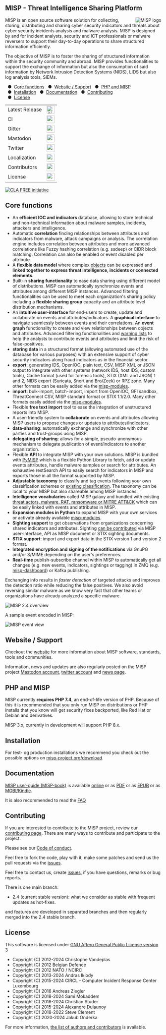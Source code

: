 MISP - Threat Intelligence Sharing Platform
-------------------------------------------
<img align="right" alt="MISP logo" src="./INSTALL/logos/misp-logo.png"/> 

MISP is an open source software solution for collecting, storing, distributing and sharing cyber security indicators and threats about cyber security incidents analysis and malware analysis. MISP is designed by and for incident analysts, security and ICT professionals or malware reversers to support their day-to-day operations to share structured information efficiently.

The objective of MISP is to foster the sharing of structured information within the security community and abroad. MISP provides functionalities to support the exchange of information but also the consumption of said information by Network Intrusion Detection Systems (NIDS), LIDS but also log analysis tools, SIEMs.

  &nbsp;&nbsp;&#x25CF;&nbsp;&nbsp;<a href="#core-functions">Core functions</a>
  &nbsp;&nbsp;&#x25CF;&nbsp;&nbsp;<a href="#website--support">Website / Support</a>
  &nbsp;&nbsp;&#x25CF;&nbsp;&nbsp;<a href="#php-and-misp">PHP and MISP</a><br>
  &nbsp;&nbsp;&#x25CF;&nbsp;&nbsp;<a href="#installation">Installation</a>
  &nbsp;&nbsp;&#x25CF;&nbsp;&nbsp;<a href="#documentation">Documentation</a>
  &nbsp;&nbsp;&#x25CF;&nbsp;&nbsp;<a href="#contributing">Contributing</a><br>
  &nbsp;&nbsp;&#x25CF;&nbsp;&nbsp;<a href="#license">License</a>

<table>
<tr>
  <td>Latest Release</td>
  <td><a href="https://badge.fury.io/gh/MISP%2FMISP"><img src="https://badge.fury.io/gh/MISP%2FMISP.svg" alt="GitHub version" height="25"></a></td>
</tr><tr>
  <td>CI</td>
  <td><a href="https://github.com/MISP/MISP/actions?query=workflow%3Amisp"><img src="https://img.shields.io/github/actions/workflow/status/MISP/MISP/main.yml?label=test" height="25" /></a></td>
</tr>
<tr>
  <td>Gitter</td>
  <td><a href="https://gitter.im/MISP/MISP?utm_source=badge&utm_medium=badge&utm_campaign=pr-badge&utm_content=badge"><img src="https://badges.gitter.im/MISP/MISP.svg" height="25" /></a></td>
</tr>
<tr>
  <td>Mastodon</td>
  <td><a href="https://misp-community.org/@misp"><img src="https://img.shields.io/badge/follow-@misp-purple" height="25" /></a></td>
</tr><tr>
<tr>
  <td>Twitter</td>
  <td><a href="https://twitter.com/MISPProject"><img src="https://img.shields.io/badge/follow-@MISPProject-blue" height="25" /></a></td>
</tr><tr>
  <td>Localization</td>
  <td><a href="https://crowdin.com/project/misp"><img src="https://badges.crowdin.net/misp/localized.svg" height="25" /></a></td>
</tr>
<tr>
   <td>Contributors</td>
  <td><img src="https://img.shields.io/github/contributors/MISP/MISP.svg" height="25" /></td>
  </tr><tr>
     <td>License</td>
  <td><img src="https://img.shields.io/github/license/MISP/MISP.svg" height="25" /></td>
</tr>
</table>

[![CLA FREE initiative](https://raw.githubusercontent.com/ossbase-org/ossbase.org/main/logos/cla-free-small.png)](https://ossbase.org/initiatives/cla-free/)

Core functions
------------------
- An **efficient IOC and indicators** database, allowing to store technical and non-technical information about malware samples, incidents, attackers and intelligence.
- Automatic **correlation** finding relationships between attributes and indicators from malware, attack campaigns or analysis. The correlation engine includes correlation between attributes and more advanced correlations like Fuzzy hashing correlation (e.g. ssdeep) or CIDR block matching. Correlation can also be enabled or event disabled per attribute.
- A **flexible data model** where complex [objects](https://www.misp-project.org/objects.html) can be expressed and **linked together to express threat intelligence, incidents or connected elements**.
- Built-in **sharing functionality** to ease data sharing using different model of distributions. MISP can automatically synchronize events and attributes among different MISP instances. Advanced filtering functionalities can be used to meet each organization's sharing policy including a **flexible sharing group** capacity and an attribute level distribution mechanisms.
- An **intuitive user-interface** for end-users to create, update and collaborate on events and attributes/indicators. A **graphical interface** to navigate seamlessly between events and their correlations. An **event graph** functionality to create and view relationships between objects and attributes. Advanced filtering functionalities and [warning lists](https://github.com/MISP/misp-warninglists) to help the analysts to contribute events and attributes and limit the risk of false-positives.
- **storing data** in a structured format (allowing automated use of the database for various purposes) with an extensive support of cyber security indicators along fraud indicators as in the financial sector.
- **export**: generating IDS, OpenIOC, plain text, CSV, MISP XML or JSON output to integrate with other systems (network IDS, host IDS, custom tools), Cache format (used for forensic tools), STIX (XML and JSON) 1 and 2, NIDS export (Suricata, Snort and Bro/Zeek) or RPZ zone. Many other formats can be easily added via the [misp-modules](https://github.com/MISP/misp-modules).
- **import**: bulk-import, batch-import, import from OpenIOC, GFI sandbox, ThreatConnect CSV, MISP standard format or STIX 1.1/2.0. Many other formats easily added via the [misp-modules](https://github.com/MISP/misp-modules).
- Flexible **free text import** tool to ease the integration of unstructured reports into MISP.
- A user-friendly system to **collaborate** on events and attributes allowing MISP users to propose changes or updates to attributes/indicators.
- **data-sharing**: automatically exchange and synchronize with other parties and trust-groups using MISP.
- **delegating of sharing**: allows for a simple, pseudo-anonymous mechanism to delegate publication of event/indicators to another organization.
- Flexible **API** to integrate MISP with your own solutions. MISP is bundled with [PyMISP](https://github.com/MISP/PyMISP) which is a flexible Python Library to fetch, add or update events attributes, handle malware samples or search for attributes. An exhaustive restSearch API to easily search for indicators in MISP and exports those in all the format supported by MISP.
- **Adjustable taxonomy** to classify and tag events following your own classification schemes or [existing classification](https://github.com/MISP/misp-taxonomies). The taxonomy can be local to your MISP but also shareable among MISP instances.
- **Intelligence vocabularies** called MISP galaxy and bundled with existing [threat actors, malware, RAT, ransomware or MITRE ATT&CK](https://www.misp-project.org/galaxy.html) which can be easily linked with events and attributes in MISP.
- **Expansion modules in Python** to expand MISP with your own services or activate already available [misp-modules](https://github.com/MISP/misp-modules).
- **Sighting support** to get observations from organizations concerning shared indicators and attributes. Sighting [can be contributed](https://www.circl.lu/doc/misp/automation/index.html#sightings-api) via MISP user-interface, API as MISP document or STIX sighting documents.
- **STIX support**: import and export data in the STIX version 1 and version 2 format.
- **Integrated encryption and signing of the notifications** via GnuPG and/or S/MIME depending on the user's preferences.
- **Real-time** publish-subscribe channel within MISP to automatically get all changes (e.g. new events, indicators, sightings or tagging) in ZMQ (e.g. [misp-dashboard](https://github.com/MISP/misp-dashboard)) or Kafka publishing.

Exchanging info results in *faster detection* of targeted attacks and improves the detection ratio while reducing the false positives. We also avoid reversing similar malware as we know very fast that other teams or organizations have already analyzed a specific malware.

![MISP 2.4 overview](https://raw.githubusercontent.com/MISP/MISP/2.4/INSTALL/screenshots/misp-panorama.png)

A sample event encoded in MISP:

![MISP event view](./INSTALL/screenshots/event-view.png?raw=true "MISP")

Website / Support
------------------

Checkout the [website](https://www.misp-project.org) for more information about MISP software, standards, tools and communities.

Information, news and updates are also regularly posted on the MISP project [Mastodon account](https://misp-community.org/@misp), [twitter account](https://twitter.com/MISPProject) and [news page](https://www.misp-project.org/news/).

PHP and MISP
-------------
MISP currently **requires PHP 7.4**, an end-of-life version of PHP. Because of this it is recommended that you only run MISP on distributions or PHP installs that you know will get security fixes backported, like Red Hat or Debian and derivatives.

MISP 3.x, currently in development will support PHP 8.x.


Installation
-------------
For test- og production installations we recommend you check out the possible options on [misp-project.org/download](https://www.misp-project.org/download/).

Documentation
-------------

[MISP user-guide (MISP-book)](https://github.com/MISP/misp-book) is available [online](https://www.circl.lu/doc/misp/) or as [PDF](https://www.circl.lu/doc/misp/book.pdf) or as [EPUB](https://www.circl.lu/doc/misp/book.epub) or as [MOBI/Kindle](https://www.circl.lu/doc/misp/book.mobi).

It is also recommended to read the [FAQ](https://github.com/MISP/MISP/wiki/Frequently-Asked-Questions)

Contributing
------------

If you are interested to contribute to the MISP project, review our [contributing page](CONTRIBUTING.md). There are many ways to contribute
and participate to the project.

Please see our [Code of conduct](code_of_conduct.md).

Feel free to fork the code, play with it, make some patches and send us the pull requests via the [issues](https://github.com/MISP/MISP/issues).

Feel free to contact us, create [issues](https://github.com/MISP/MISP/issues), if you have questions, remarks or bug reports.

There is one main branch:

- 2.4 (current stable version): what we consider as stable with frequent updates as hot-fixes.

and features are developed in separated branches and then regularly merged into the 2.4 stable branch.


License
-------

This software is licensed under [GNU Affero General Public License version 3](http://www.gnu.org/licenses/agpl-3.0.html)

* Copyright (C) 2012-2024 Christophe Vandeplas
* Copyright (C) 2012 Belgian Defence
* Copyright (C) 2012 NATO / NCIRC
* Copyright (C) 2013-2024 Andras Iklody
* Copyright (C) 2015-2024 CIRCL - Computer Incident Response Center Luxembourg
* Copyright (C) 2016 Andreas Ziegler
* Copyright (C) 2018-2024 Sami Mokaddem
* Copyright (C) 2018-2024 Christian Studer
* Copyright (C) 2015-2024 Alexandre Dulaunoy
* Copyright (C) 2018-2022 Steve Clement
* Copyright (C) 2020-2024 Jakub Onderka

For more information, [the list of authors and contributors](AUTHORS) is available.
